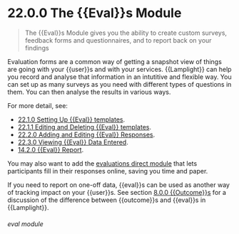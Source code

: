 # 22.0.0 The {{Eval}}s Module

> The {{Eval}}s Module gives you the ability to create custom surveys, feedback forms and questionnaires, and to report back on your findings



Evaluation forms are a common way of getting a snapshot view of things are going with your {{user}}s and with your services. {{Lamplight}} can help you record and analyse that information in an intutitive and flexible way. You can set up as many surveys as you need with different types of questions in them. You can then analyse the results in various ways. 

For more detail, see:
- [22.1.0 Setting Up {{Eval}} templates](/help/index/p/22.1.0).
- [22.1.1 Editing and Deleting {{Eval}} templates](/help/index/p/22.1.1).
- [22.2.0 Adding and Editing {{Eval}} Responses](/help/index/p/22.2.0).
- [22.3.0 Viewing {{Eval}} Data Entered](/help/index/p/22.3.0).
- [14.2.0 {{Eval}} Report](/help/index/p/14.2.0).

You may also want to add the [evaluations direct module](/help/index/p/23) that lets participants fill in their responses online, saving you time and paper.

If you need to report on one-off data, {{eval}}s can be used as another way of tracking impact on your {{user}}s. See section [8.0.0  {{Outcome}}s](/help/index/p/8.0.0) for a discussion of the difference between {{outcome}}s and {{eval}}s in {{Lamplight}}. 


###### eval module

